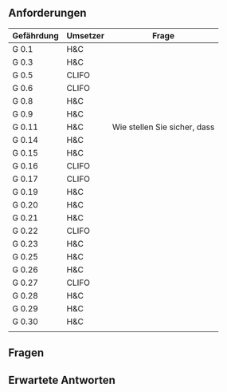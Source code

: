 ## Anforderungen

| Gefährdung | Umsetzer | Frage                        |
| ---------- | -------- | ---------------------------- |
| G 0.1      | H&C      |                              |
| G 0.3      | H&C      |                              |
| G 0.5      | CLIFO    |                              |
| G 0.6      | CLIFO    |                              |
| G 0.8      | H&C      |                              |
| G 0.9      | H&C      |                              |
| G 0.11     | H&C      | Wie stellen Sie sicher, dass |
| G 0.14     | H&C      |                              |
| G 0.15     | H&C      |                              |
| G 0.16     | CLIFO    |                              |
| G 0.17     | CLIFO    |                              |
| G 0.19     | H&C      |                              |
| G 0.20     | H&C      |                              |
| G 0.21     | H&C      |                              |
| G 0.22     | CLIFO    |                              |
| G 0.23     | H&C      |                              |
| G 0.25     | H&C      |                              |
| G 0.26     | H&C      |                              |
| G 0.27     | CLIFO    |                              |
| G 0.28     | H&C      |                              |
| G 0.29     | H&C      |                              |
| G 0.30     | H&C      |                              |
|            |          |                              |


## Fragen

## Erwartete Antworten
